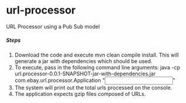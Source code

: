 # url-processor
URL Processor using a Pub Sub model



##### Steps #####

1. Download the code and execute mvn clean compile install. This will generate a jar with dependencies which should be used.
2. To execute, pass in the following command line arguments:
java -cp url.processor-0.0.1-SNAPSHOT-jar-with-dependencies.jar com.ebay.url.processor.Application "<Input directory>"
3. The system will print out the total urls processed on the console.
4. The application expects gzip files composed of URLs.







